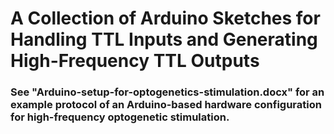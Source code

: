 # A Collection of Arduino Sketches for Handling TTL Inputs and Generating High-Frequency TTL Outputs

### See "Arduino-setup-for-optogenetics-stimulation.docx" for an example protocol of an Arduino-based hardware configuration for high-frequency optogenetic stimulation.
 
